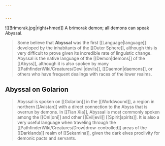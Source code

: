 ```yaml
---


---
```

![[Brimorak.jpg|right+hmed]] 
 A brimorak demon; all demons can speak Abyssal.

> Some believe that **Abyssal** was the first [[Language|language]] developed by the inhabitants of the [[Outer Sphere]], although this is very difficult to prove given its incredible rate of linguistic change. Abyssal is the native language of the [[Demon|demons]] of the [[Abyss]], although it is also spoken by many [[PathfinderWiki/Creatures/Devil|devils]], [[Daemon|daemons]], or others who have frequent dealings with races of the lower realms.


## Abyssal on Golarion

> Abyssal is spoken on [[Golarion]] in the [[Worldwound]], a region in northern [[Avistan]] with a direct connection to the Abyss that is overrun by demons. In [[Tian Xia]], Abyssal is most commonly spoken among the [[Oni|oni]] and other [[Evil|evil]] [[Spirit|spirits]]. It is also a very useful language when traveling through the [[PathfinderWiki/Creatures/Drow|drow-controlled]] areas of the [[Darklands]] realm of [[Sekamina]], given the dark elves proclivity for demonic pacts and servants.







